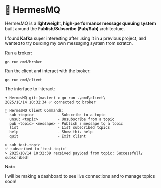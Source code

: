 # 📨 HermesMQ

HermesMQ is a **lightweight, high-performance message queuing system** built around the **Publish/Subscribe (Pub/Sub)** architecture. 

I found **Kafka** super interesting after using it in a previous project, and wanted to try building my own messaging system from scratch.

Run a broker:
```
go run cmd/broker
```

Run the client and interact with the broker:
```
go run cmd/client
```

The interface to interact:
```
➜ HermesMQ git:(master) ✗ go run .\cmd\client\
2025/10/14 10:32:34 ✅ connected to broker

📖 HermesMQ Client Commands:
  sub <topic>           - Subscribe to a topic
  unsub <topic>         - Unsubscribe from a topic
  pub <topic> <message> - Publish a message to a topic
  list                  - List subscribed topics
  help                  - Show this help
  quit                  - Exit client

> sub test-topic
✅ subscribed to 'test-topic'
> 2025/10/14 10:32:39 received payload from topic: Successfully subscribed!
```

> [!NOTE]
> I will be making a dashboard to see live connections and to manage topics soon!
